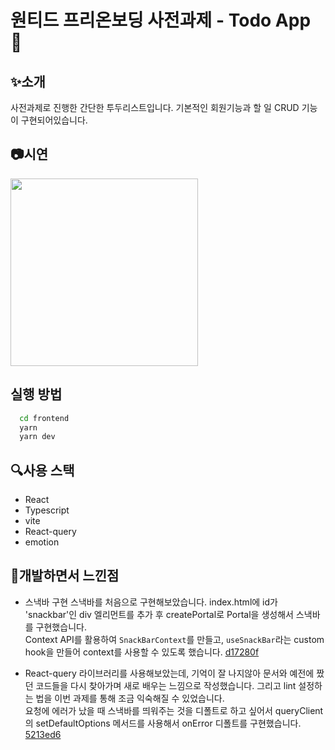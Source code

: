 # 원티드 프리온보딩 사전과제 - Todo App 📖

## ✨소개
사전과제로 진행한 간단한 투두리스트입니다. 기본적인 회원기능과 할 일 CRUD 기능이 구현되어있습니다.

## 📷시연
<img src="https://user-images.githubusercontent.com/23312485/210824069-5f83aca8-0bc3-4650-9534-8c2f883219f7.gif" width="300px" />

## 실행 방법
```bash
  cd frontend
  yarn
  yarn dev
```

## 🔍사용 스택
- React
- Typescript
- vite
- React-query
- emotion
  
## 🤔개발하면서 느낀점
- 스낵바 구현
스낵바를 처음으로 구현해보았습니다. index.html에 id가 'snackbar'인 div 엘리먼트를 추가 후 createPortal로 Portal을 생성해서 스낵바를 구현했습니다.   
Context API를 활용하여 `SnackBarContext`를 만들고, `useSnackBar`라는 custom hook을 만들어 context를 사용할 수 있도록 했습니다. [d17280f](https://github.com/kangju2000/wanted-pre-onboarding-challenge-fe-1/commit/d17280f593277300c00273e53a53d78a0dfa2824)

- React-query 라이브러리를 사용해보았는데, 기억이 잘 나지않아 문서와 예전에 짰던 코드들을 다시 찾아가며 새로 배우는 느낌으로 작성했습니다. 그리고 lint 설정하는 법을 이번 과제를 통해 조금 익숙해질 수 있었습니다.   
요청에 에러가 났을 때 스낵바를 띄워주는 것을 디폴트로 하고 싶어서 queryClient의 setDefaultOptions 메서드를 사용해서 onError 디폴트를 구현했습니다.  [5213ed6](https://github.com/kangju2000/wanted-pre-onboarding-challenge-fe-1/commit/5213ed65fd4fe84414743a9b0fc88c0f1090578c)
